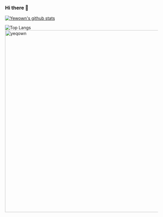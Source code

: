 ### Hi there 👋

<!--
**yeqown/yeqown** is a ✨ _special_ ✨ repository because its `README.md` (this file) appears on your GitHub profile.

Here are some ideas to get you started:

- 🔭 I’m currently working on ...
- 🌱 I’m currently learning ...
- 👯 I’m looking to collaborate on ...
- 🤔 I’m looking for help with ...
- 💬 Ask me about ...
- 📫 How to reach me: ...
- 😄 Pronouns: ...
- ⚡ Fun fact: ...
-->


[![Yewown's github stats](https://github-readme-stats.vercel.app/api?username=yeqown&count_private=true&show_icons=true)](https://github.com/anuraghazra/github-readme-stats)

![Top Langs](https://github-readme-stats.vercel.app/api/top-langs/?username=yeqown&hide=html&&line_height=3) <img align="left" src="https://github-readme-streak-stats.herokuapp.com/?user=yeqown" alt="yeqown" width="600" />
